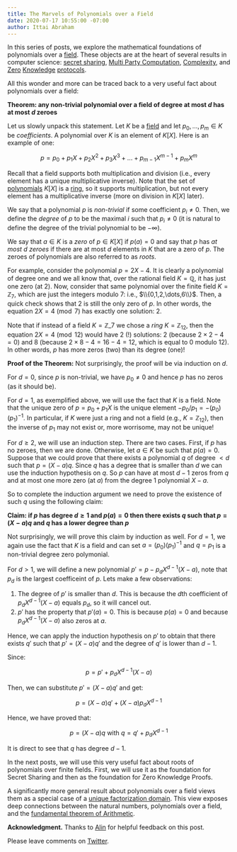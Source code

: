```yaml
---
title: The Marvels of Polynomials over a Field
date: 2020-07-17 10:55:00 -07:00
author: Ittai Abraham
---
```


In this series of posts, we explore the mathematical foundations of polynomials over a [field](https://en.wikipedia.org/wiki/Field_(mathematics)). These objects are at the heart of several results in computer science: [secret sharing](https://cs.jhu.edu/~sdoshi/crypto/papers/shamirturing.pdf),
[Multi Party Computation](https://eprint.iacr.org/2011/136.pdf), [Complexity](https://lance.fortnow.com/papers/files/ip.pdf), and [Zero](https://www.iacr.org/archive/asiacrypt2010/6477178/6477178.pdf) [Knowledge](https://cyber.biu.ac.il/event/the-9th-biu-winter-school-on-cryptography/) [protocols](https://eprint.iacr.org/2019/953.pdf).

All this wonder and more can be traced back to a very useful fact about polynomials over a field:

**Theorem: any non-trivial polynomial over a field of degree at most $d$ has at most $d$ zeroes**

Let us slowly unpack this statement.
Let $K$ be a [field](https://en.wikipedia.org/wiki/Field_(mathematics)) and let $p_0,...,p_m \in K$ be _coefficients_.
A polynomial over $K$ is an element of $K[X]$. Here is an example of one:

$$
p=p_0+p_1 X + p_2 X^2 + p_3 X^3 +...+ p_{m-1} X^{m-1} + p_m X^m
$$

 Recall that a field supports both multiplication and division (i.e., every element has a unique multiplicative inverse). Note that the set of [polynomials](https://en.wikipedia.org/wiki/Polynomial_ring) $K[X]$ is a [ring](https://en.wikipedia.org/wiki/Ring_(mathematics)), so it supports multiplication, but not every element has a multiplicative inverse (more on division in $K[X]$ later).

We say that a polynomial $p$ is *non-trivial* if some coefficient $p_i \neq 0$. Then, we define the *degree* of $p$ to be the maximal $i$ such that $p_i \neq 0$ (it is natural to define the degree of the trivial polynomial to be $- \infty$).

We say that $a \in K$ is a *zero* of $p \in K[X]$ if $p(a)=0$ and say that $p$ has *at most $d$ zeroes* if there are at most $d$ elements in $K$ that are a zero of $p$. The zeroes of polynomials are also referred to as *roots*.

For example, consider the polynomial $p=2X-4$. It is clearly a polynomial of degree one and we all know that, over the rational field $K=\mathbb{Q}$, it has just one zero (at $2$).  Now, consider that same polynomial over the finite field $K=\mathbb{Z}_7$, which are just the integers modulo 7: i.e., $\\{0,1,2,\dots,6\\}$.
Then, a quick check shows that $2$ is still the only zero of $p$. In other words, the equation $2X=4 \pmod 7$ has exactly one solution: $2$.

Note that if instead of a field $K=\mathbb{Z}\_7$ we chose a _ring_ $K=\mathbb{Z}_{12}$, then the equation $2X=4 \pmod {12}$ would have 2 (!) solutions: $2$ (because $2\times 2 - 4 = 0$) and $8$ (because $2\times 8 - 4 = 16 - 4 = 12$, which is equal to 0 modulo 12). In other words, $p$ has more zeros (two) than its degree (one)!

**Proof of the Theorem:**
Not surprisingly, the proof will be via induction on $d$. 

For $d=0$, since $p$ is non-trivial, we have $p_0 \neq 0$ and hence $p$ has no zeros (as it should be).

For $d=1$, as exemplified above, we will use the fact that $K$ is a field. 
Note that the unique zero of $p=p_0+p_1 X$ is the unique element $-p_0/p_1 = -(p_0) (p_1)^{-1}$. 
In particular, if $K$ were just a ring and not a field (e.g., $K=\mathbb{Z}_{12}$), then the inverse of $p_1$ may not exist or, more worrisome, may not be unique!

For $d\geq 2$, we will use an induction step. There are two cases.
First, if $p$ has no zeroes, then we are done.
Otherwise, let $a \in K$ be such that $p(a)=0$. Suppose that we could prove that there exists a polynomial $q$ of degree $<d$ such that $p=(X-a) q$. Since $q$ has a degree that is smaller than $d$ we can use the induction hypothesis on $q$. So $p$ can have at most $d-1$ zeros from $q$ and at most one more zero (at $a$) from the degree 1 polynomial $X-a$.

So to complete the induction argument we need to prove the existence of such $q$ using the following claim:

**Claim: if $p$ has degree $d\ge 1$ and $p(a)=0$ then there exists $q$ such that $p=(X-a)q$ and $q$ has a lower degree than $p$**

Not surprisingly, we will prove this claim by induction as well. For $d=1$, we again use the fact that $K$ is a field and can set $a= (p_0) (p_1)^{-1}$ and $q=p_1$ is a non-trivial degree zero polymonial.

For $d>1$, we will define a new polynomial $p' = p - p_d X^{d-1} (X-a)$, note that $p_d$ is the largest coefficeint of $p$. Lets make a few observations:
1. The degree of $p'$ is smaller than $d$. This is because the $d$th coefficient of $p_d X^{d-1} (X-a)$ equals $p_d$, so it will cancel out.
2. $p'$ has the property that $p'(a)=0$. This is because $p(a)=0$ and because $p_d X^{d-1} (X-a)$ also zeros at $a$.

Hence, we can apply the induction hypothesis on $p'$ to obtain that there exists $q'$ such that $p'=(X-a)q'$ and the degree of $q'$ is lower than $d-1$.

Since:

$$
p=p'+ p_d X^{d-1} (X-a)
$$

Then, we can substitute $p'=(X-a)q'$ and get:

$$
p= (X-a)q' + (X-a) p_d X^{d-1}
$$

Hence, we have proved that:

$$
p= (X-a)q\ \text{with}\ q=q'+p_d X^{d-1}
$$

It is direct to see that $q$ has degree $d-1$.

In the next posts, we will use this very useful fact about roots of polynomials over finite fields.
First, we will use it as the foundation for Secret Sharing and then as the foundation for Zero Knowledge Proofs.

A significantly more general result about polynomials over a field views them as a special case of a [unique factorization domain](https://en.wikipedia.org/wiki/Unique_factorization_domain). This view exposes deep connections between the natural numbers, polynomials over a field, and the [fundamental theorem of Arithmetic](https://www.maths.tcd.ie/pub/Maths/Courseware/Primality/Primality.pdf).  


**Acknowledgment.** Thanks to [Alin](https://research.vmware.com/researchers/alin-tomescu) for helpful feedback on this post.


Please leave comments on [Twitter](https://twitter.com/ittaia/status/1283904819019886592).



